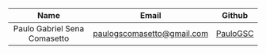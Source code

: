 |    Name   |    Email    |    Github   |
|:---------:|:-----------:|:-----------:|
| Paulo Gabriel Sena Comasetto | paulogscomasetto@gmail.com | [PauloGSC](https://github.com/paulogsc) |
